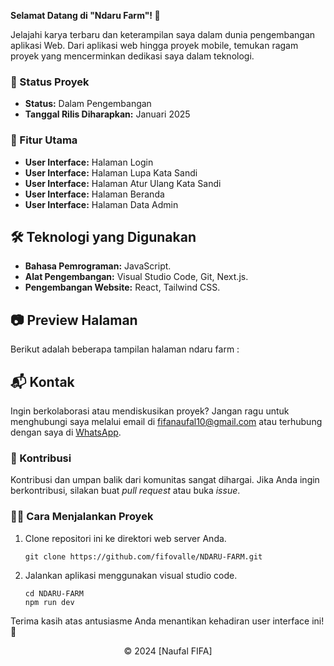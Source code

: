 **Selamat Datang di "Ndaru Farm"! 🤖**

Jelajahi karya terbaru dan keterampilan saya dalam dunia pengembangan aplikasi Web. Dari aplikasi web hingga proyek mobile, temukan ragam proyek yang mencerminkan dedikasi saya dalam teknologi.

### 🚧 Status Proyek

- **Status:** Dalam Pengembangan
- **Tanggal Rilis Diharapkan:** Januari 2025

### 🚀 Fitur Utama

- **User Interface:** Halaman Login
- **User Interface:** Halaman Lupa Kata Sandi
- **User Interface:** Halaman Atur Ulang Kata Sandi
- **User Interface:** Halaman Beranda
- **User Interface:** Halaman Data Admin

## 🛠️ Teknologi yang Digunakan

- **Bahasa Pemrograman:** JavaScript.
- **Alat Pengembangan:** Visual Studio Code, Git, Next.js.
- **Pengembangan Website:** React, Tailwind CSS.

## 📷 Preview Halaman

Berikut adalah beberapa tampilan halaman ndaru farm :

## 📬 Kontak

Ingin berkolaborasi atau mendiskusikan proyek? Jangan ragu untuk menghubungi saya melalui email di [fifanaufal10@gmail.com](mailto:fifanaufal10@gmail.com) atau terhubung dengan saya di [WhatsApp](https://wa.me/+6282318334287).

### 🙏 Kontribusi

Kontribusi dan umpan balik dari komunitas sangat dihargai. Jika Anda ingin berkontribusi, silakan buat _pull request_ atau buka _issue_.

### 👨‍💻 Cara Menjalankan Proyek

1. Clone repositori ini ke direktori web server Anda.

   ```
   git clone https://github.com/fifovalle/NDARU-FARM.git

   ```

2. Jalankan aplikasi menggunakan visual studio code.

   ```
   cd NDARU-FARM
   npm run dev
   ```

Terima kasih atas antusiasme Anda menantikan kehadiran user interface ini! 🙌

<div align="center">
  &copy; 2024 [Naufal FIFA]
</div>
